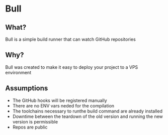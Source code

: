 # Bull

## What?
Bull is a simple build runner that can watch GitHub repositories

## Why?
Bull was created to make it easy to deploy your project to a VPS environment

## Assumptions
- The GitHub hooks will be registered manually
- There are no ENV vars neded for the compilation
- The toolchains necessary to runthe build command are already installed
- Downtime between the teardown of the old version and running the new version is permissible
- Repos are public